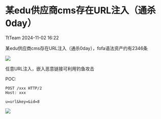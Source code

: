 #  某edu供应商cms存在URL注入（通杀0day）   
 TtTeam   2024-11-02 16:22  
  
某edu供应商cms存在URL注入（通杀0day），fofa语法资产约有2346条  
  
![](https://mmbiz.qpic.cn/mmbiz_png/aPmkR80bcV1J2QBmuTCXdiaVibksH9ZU6sPY6t28DVguGeSH6MsCQ3pIcqceMWriclMQJSJ4Gb19tov2EWaMpzBtA/640?wx_fmt=png&from=appmsg "")  
  
任意URL注入，嵌入恶意链接可利用钓鱼攻击  
  
POC:  
  
```
POST /xxx HTTP/2
Host: xxx

u=url&key=&id=8
```  
  
  
  
![](https://mmbiz.qpic.cn/mmbiz_png/aPmkR80bcV1J2QBmuTCXdiaVibksH9ZU6sX6nuDL1Rj1ibA7sIwZgqz8Zp07nttPJmDBMw9A19tAe4TEVpWh1wopw/640?wx_fmt=png&from=appmsg "")  
  
  
